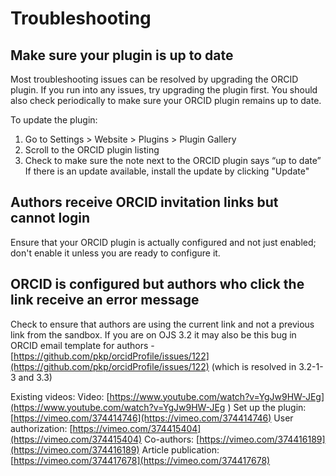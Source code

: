 # Troubleshooting

## Make sure your plugin is up to date
Most troubleshooting issues can be resolved by upgrading the ORCID plugin. If you run into any issues, try upgrading the plugin first. You should also check periodically to make sure your ORCID plugin remains up to date. 

To update the plugin:
1. Go to Settings > Website > Plugins > Plugin Gallery
2. Scroll to the ORCID plugin listing
3. Check to make sure the note next to the ORCID plugin says “up to date”
If there is an update available, install the update by clicking "Update"

## Authors receive ORCID invitation links but cannot login
Ensure  that your ORCID plugin is actually configured and not just enabled; don't enable it unless you are ready to configure it.

## ORCID is configured but authors who click the link receive an error message 

Check to ensure that authors are using the current link and not a previous link from the sandbox. 
If you are on OJS 3.2 it may also be this bug in ORCID email template for authors - [https://github.com/pkp/orcidProfile/issues/122](https://github.com/pkp/orcidProfile/issues/122) (which is resolved in 3.2-1-3 and 3.3)


Existing videos:
Video: [https://www.youtube.com/watch?v=YgJw9HW-JEg](https://www.youtube.com/watch?v=YgJw9HW-JEg ) 
Set up the plugin: [https://vimeo.com/374414746](https://vimeo.com/374414746) 
User authorization: [https://vimeo.com/374415404](https://vimeo.com/374415404) 
Co-authors: [https://vimeo.com/374416189](https://vimeo.com/374416189)
Article publication: [https://vimeo.com/374417678](https://vimeo.com/374417678) 
